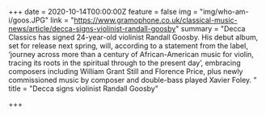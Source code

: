 +++
date = 2020-10-14T00:00:00Z
feature = false
img = "img/who-am-i/goos.JPG"
link = "https://www.gramophone.co.uk/classical-music-news/article/decca-signs-violinist-randall-goosby"
summary = "Decca Classics has signed 24-year-old violinist Randall Goosby. His debut album, set for release next spring, will, according to a statement from the label, ‘journey across more than a century of African-American music for violin, tracing its roots in the spiritual through to the present day’, embracing composers including William Grant Still and Florence Price, plus newly commissioned music by composer and double-bass played Xavier Foley. "
title = "Decca signs violinist Randall Goosby"

+++
